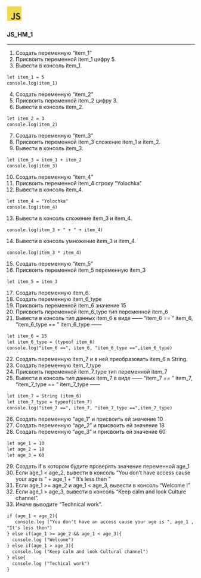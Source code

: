 <div>
<img src="https://github.com/devicons/devicon/blob/master/icons/javascript/javascript-original.svg" title="JavaScript" alt="JavaScript" width="40" height="40"/>&nbsp;
</div>
 
 ### JS_HM_1
 ___
 
1. Создать переменную “item_1”
2. Присвоить переменной item_1 цифру 5.
3. Вывести в консоль item_1.
```
let item_1 = 5
console.log(item_1)
```
4. Создать переменную “item_2”
5. Присвоить переменной item_2 цифру 3.
6. Вывести в консоль item_2.
```
let item_2 = 3
console.log(item_2)
```
7. Создать переменную “item_3”
8. Присвоить переменной item_3 сложение item_1 и item_2.
9. Вывести в консоль item_3.
```
let item_3 = item_1 + item_2
console.log(item_3)
```
10. Создать переменную “item_4”
11. Присвоить переменной item_4 строку “Yolochka”
12. Вывести в консоль item_4.
```
let item_4 = "Yolochka"
console.log(item_4)
```
13. Вывести в консоль сложение item_3 и item_4.
```
console.log(item_3 + " + " + item_4)
```
14. Вывести в консоль умножение item_3 и item_4.
```
console.log(item_3 * item_4)
```
15. Создать переменную “item_5”
16. Присвоить переменной item_5 переменную item_3
```
let item_5 = item_3
```
17. Создать переменную item_6.
18. Создать переменную item_6_type
19. Присвоить переменной item_6 значение 15
20. Присвоить переменной item_6_type тип переменной item_6
21. Вывести в консоль тип данных item_6 в виде ——  “item_6 == ”  item_6,  “item_6_type == ”  item_6_type ——  
```
let item_6 = 15
let item_6_type = (typeof item_6)
console.log("item_6 ==", item_6, "item_6_type ==",item_6_type)
```
22. Создать переменную item_7 и в ней преобразовать item_6 в String.
23. Создать переменную item_7_type
24. Присвоить переменной item_7_type тип переменной item_7
25. Вывести в консоль тип данных item_7 в виде ——  “item_7 == ”  item_7,  “item_7_type == ”  item_7_type ——
```
let item_7 = String (item_6)
let item_7_type = typeof(item_7)
console.log("item_7 ==", item_7, "item_7_type ==",item_7_type)
```
26. Создать переменную “age_1” и присвоить ей значение 10
27. Создать переменную “age_2” и присвоить ей значение 18
28. Создать переменную “age_3” и присвоить ей значение 60
```
let age_1 = 10
let age_2 = 18
let age_3 = 60
```
29. Создать if в котором будите проверять значение переменной age_1
30. Если age_1 < age_2, вывести в консоль “You don’t have access cause your age is ” + age_1 + “ It’s less then ”
31. Если age_1 >=  age_2 и age_1 <  age_3, вывести в консоль “Welcome  !”
32. Если age_1  > age_3, вывести в консоль “Keep calm and look Culture channel”.
33. Иначе выводите “Technical work”.
```
if (age_1 < age_2){
   console.log ("You don't have an access cause your age is ", age_1 , "It's less then")
} else if(age_1 >= age_2 && age_1 < age_3){
  console.log ("Welcome")
} else if(age_1 > age_3){
  console.log ("Keep calm and look Cultural channel")
} else{
  console.log ("Techical work")
}
```
